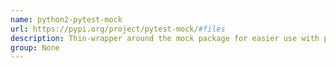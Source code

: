 ```yaml
---
name: python2-pytest-mock
url: https://pypi.org/project/pytest-mock/#files
description: Thin-wrapper around the mock package for easier use with py.
group: None
---
```

